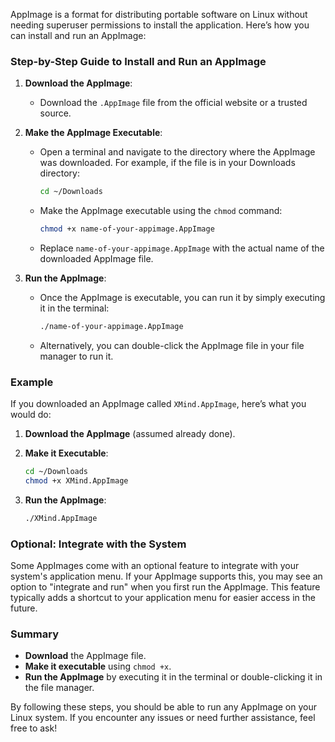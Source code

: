 AppImage is a format for distributing portable software on Linux without needing superuser permissions to install the application. Here’s how you can install and run an AppImage:

### Step-by-Step Guide to Install and Run an AppImage

1. **Download the AppImage**:
   - Download the `.AppImage` file from the official website or a trusted source.

2. **Make the AppImage Executable**:
   - Open a terminal and navigate to the directory where the AppImage was downloaded. For example, if the file is in your Downloads directory:
     ```sh
     cd ~/Downloads
     ```
   - Make the AppImage executable using the `chmod` command:
     ```sh
     chmod +x name-of-your-appimage.AppImage
     ```
   - Replace `name-of-your-appimage.AppImage` with the actual name of the downloaded AppImage file.

3. **Run the AppImage**:
   - Once the AppImage is executable, you can run it by simply executing it in the terminal:
     ```sh
     ./name-of-your-appimage.AppImage
     ```
   - Alternatively, you can double-click the AppImage file in your file manager to run it.

### Example

If you downloaded an AppImage called `XMind.AppImage`, here’s what you would do:

1. **Download the AppImage** (assumed already done).

2. **Make it Executable**:
   ```sh
   cd ~/Downloads
   chmod +x XMind.AppImage
   ```

3. **Run the AppImage**:
   ```sh
   ./XMind.AppImage
   ```

### Optional: Integrate with the System

Some AppImages come with an optional feature to integrate with your system's application menu. If your AppImage supports this, you may see an option to "integrate and run" when you first run the AppImage. This feature typically adds a shortcut to your application menu for easier access in the future.

### Summary

- **Download** the AppImage file.
- **Make it executable** using `chmod +x`.
- **Run the AppImage** by executing it in the terminal or double-clicking it in the file manager.

By following these steps, you should be able to run any AppImage on your Linux system. If you encounter any issues or need further assistance, feel free to ask!